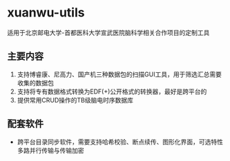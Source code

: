 # xuanwu-utils
适用于北京邮电大学-首都医科大学宣武医院脑科学相关合作项目的定制工具

## 主要内容

1. 支持博睿康、尼高力、国产机三种数据包的扫描GUI工具，用于筛选汇总需要收集的数据包
2. 支持将专有数据格式转换为EDF(+)公开格式的转换器，最好是跨平台的
3. 提供常用CRUD操作的TB级脑电时序数据库

## 配套软件

* 跨平台目录同步软件，需要支持哈希校验、断点续传、图形化界面，可选特性多路并行传输与传输加密
